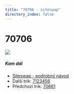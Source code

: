 ```yaml
---
title: "70706 - siteswap"
directory_index: false
---
```


# 70706

![](/animace/siteswap/70706.gif)

##### Kam dál

- [Siteswap - podrobný návod](/siteswap.html "Podrobné vysvětlení siteswapů..")
- Další trik: [7123456](7123456.html "Siteswap 7123456")
- Předchozí trik: [70661](70661.html "Siteswap 70661")

